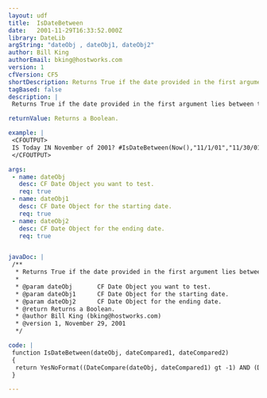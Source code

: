```yaml
---
layout: udf
title:  IsDateBetween
date:   2001-11-29T16:33:52.000Z
library: DateLib
argString: "dateObj , dateObj1, dateObj2"
author: Bill King
authorEmail: bking@hostworks.com
version: 1
cfVersion: CF5
shortDescription: Returns True if the date provided in the first argument lies between the two dates in the second and third arguments.
tagBased: false
description: |
 Returns True if the date provided in the first argument lies between the two dates in the second and third arguments.

returnValue: Returns a Boolean.

example: |
 <CFOUTPUT>
 IS Today IN November of 2001? #IsDateBetween(Now(),"11/1/01","11/30/01")#
 </CFOUTPUT>

args:
 - name: dateObj 
   desc: CF Date Object you want to test.
   req: true
 - name: dateObj1
   desc: CF Date Object for the starting date.
   req: true
 - name: dateObj2
   desc: CF Date Object for the ending date.
   req: true


javaDoc: |
 /**
  * Returns True if the date provided in the first argument lies between the two dates in the second and third arguments.
  * 
  * @param dateObj       CF Date Object you want to test. 
  * @param dateObj1      CF Date Object for the starting date. 
  * @param dateObj2      CF Date Object for the ending date. 
  * @return Returns a Boolean. 
  * @author Bill King (bking@hostworks.com) 
  * @version 1, November 29, 2001 
  */

code: |
 function IsDateBetween(dateObj, dateCompared1, dateCompared2)
 {
  return YesNoFormat((DateCompare(dateObj, dateCompared1) gt -1) AND (DateCompare(dateObj, dateCompared2) lt 1));
 }

---
```


